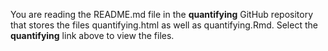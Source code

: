 You are reading the README.md file in the **quantifying** GitHub repository that stores the files quantifying.html as well as quantifying.Rmd. Select the **quantifying** link above to view the files.

